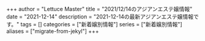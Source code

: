 +++
author = "Lettuce Master"
title = "2021/12/14のアジアンエステ嬢情報"
date = "2021-12-14"
description = "2021-12-14の最新アジアンエステ嬢情報です。"
tags = []
categories = ["新着嬢別情報"]
series = ["新着嬢別情報"]
aliases = ["migrate-from-jekyl"]
+++
